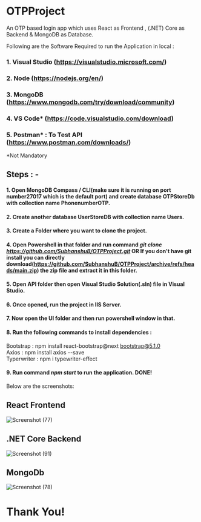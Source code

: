 # OTPProject
An OTP based login app which uses React as Frontend , (.NET) Core as Backend & MongoDB as Database.

Following are the Software Required to run the Application in local : 
### 1. Visual Studio  (https://visualstudio.microsoft.com/)
### 2. Node (https://nodejs.org/en/)
### 3. MongoDB (https://www.mongodb.com/try/download/community)
### 4. VS Code* (https://code.visualstudio.com/download) 
### 5. Postman* : To Test API (https://www.postman.com/downloads/)
*Not Mandatory

## Steps : -

#### 1. Open MongoDB Compass / CLI(make sure it is running on port number27017 which is the default port) and create database OTPStoreDb with collection name PhonenumberOTP.
#### 2. Create another database UserStoreDB with collection name Users.
#### 3. Create a Folder where you want to clone the project.
#### 4. Open Powershell in that folder and run command **_git clone https://github.com/SubhanshuB/OTPProject.git_** OR If you don't have git install you can directly download(https://github.com/SubhanshuB/OTPProject/archive/refs/heads/main.zip) the zip file and extract it in this folder.
#### 5. Open API folder then  open Visual Studio Solution(.sln) file in Visual Studio.
#### 6. Once opened, run the project in IIS Server.
#### 7. Now open the UI folder and then run powershell window in that.
#### 8. Run the following commands to install dependencies :  
Bootstrap : npm install react-bootstrap@next bootstrap@5.1.0  
Axios : npm install axios --save  
Typerwriter : npm i typewriter-effect  

#### 9. Run command *npm start* to run the application. DONE!
Below are the screenshots: 
## React Frontend 
![Screenshot (77)](https://user-images.githubusercontent.com/30664033/133466164-dcfcdef0-ee65-42d0-963c-27b33864e79f.png)
## .NET Core Backend
![Screenshot (91)](https://user-images.githubusercontent.com/30664033/133466364-f094f143-ff08-4343-b83e-d99df57baae0.png)
## MongoDb
![Screenshot (78)](https://user-images.githubusercontent.com/30664033/133466382-fb7dd3a3-0dc3-4af4-a729-45c74b56fe98.png)
# Thank You!
